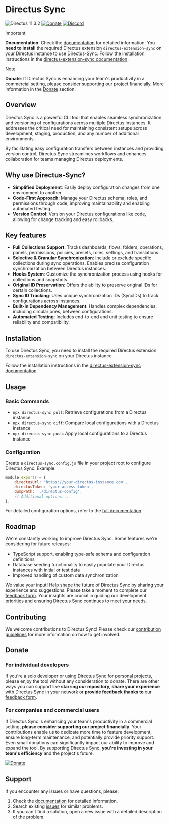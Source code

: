 # Directus Sync

![Directus 11.3.2](https://img.shields.io/badge/Directus-11.3.2-64f?style=for-the-badge&logo=directus)
[![Donate](https://liberapay.com/assets/widgets/donate.svg)](https://liberapay.com/Directus-Sync/donate)
[![Discord](https://img.shields.io/badge/Discord-Join-5865F2?style=for-the-badge&logo=discord)](https://discord.gg/4vGzHPQmud)

> [!IMPORTANT]
> **Documentation**: Check the [documentation](https://github.com/tractr/directus-sync/blob/main/DOCUMENTATION.md) for detailed
> information. You **need to install** the required Directus extension `directus-extension-sync` on your Directus instance to
> use Directus-Sync. Follow the installation instructions in the [directus-extension-sync documentation](https://github.com/tractr/directus-sync/tree/main/packages/api#directus-extension-sync).

> [!NOTE]
> **Donate**: If Directus Sync is enhancing your team's productivity in a commercial setting, please consider supporting our project
> financially. More information in the [Donate](#donate) section.

## Overview

Directus Sync is a powerful CLI tool that enables seamless synchronization and versioning of configurations across
multiple Directus instances. It addresses the critical need for maintaining consistent setups across development,
staging, production, and any number of additional environments.

By facilitating easy configuration transfers between instances and providing version control, Directus Sync streamlines
workflows and enhances collaboration for teams managing Directus deployments.

## Why use Directus-Sync?

- **Simplified Deployment**: Easily deploy configuration changes from one environment to another.
- **Code-First Approach**: Manage your Directus schema, roles, and permissions through code, improving maintainability
  and enabling automated testing.
- **Version Control**: Version your Directus configurations like code, allowing for change tracking and easy rollbacks.

## Key features

- **Full Collections Support**: Tracks dashboards, flows, folders, operations, panels, permissions, policies, presets,
  roles, settings, and translations.
- **Selective & Granular Synchronization**: Include or exclude specific collections during sync operations. Enables
  precise configuration synchronization between Directus instances.
- **Hooks System**: Customize the synchronization process using hooks for collections and snapshots.
- **Original ID Preservation**: Offers the ability to preserve original IDs for certain collections.
- **Sync ID Tracking**: Uses unique synchronization IDs (SyncIDs) to track configurations across instances.
- **Built-in Dependency Management**: Handles complex dependencies, including circular ones, between configurations.
- **Automated Testing**: Includes end-to-end and unit testing to ensure reliability and compatibility.

## Installation

To use Directus Sync, you need to install the required Directus extension `directus-extension-sync` on your Directus
instance.

Follow the installation instructions in
the [directus-extension-sync documentation](https://github.com/tractr/directus-sync/blob/main/packages/api/README.md#installation).

## Usage

### Basic Commands

- `npx directus-sync pull`: Retrieve configurations from a Directus instance
- `npx directus-sync diff`: Compare local configurations with a Directus instance
- `npx directus-sync push`: Apply local configurations to a Directus instance

### Configuration

Create a `directus-sync.config.js` file in your project root to configure Directus Sync. Example:

```jsx
module.exports = {
    directusUrl: 'https://your-directus-instance.com',
    directusToken: 'your-access-token',
    dumpPath: './directus-config',
    // Additional options...
};
```

For detailed configuration options, refer to the [full documentation](https://github.com/tractr/directus-sync/blob/main/DOCUMENTATION.md).

## Roadmap

We're constantly working to improve Directus Sync. Some features we're considering for future releases:

- TypeScript support, enabling type-safe schema and configuration definitions
- Database seeding functionality to easily populate your Directus instances with initial or test data
- Improved handling of custom data synchronization

We value your input! Help shape the future of Directus Sync by sharing your experience and suggestions. Please take a
moment to complete our [feedback form](https://forms.gle/LnaB89uVkZCDqRfGA). Your insights are crucial in guiding our
development priorities and ensuring Directus Sync continues to meet your needs.

## Contributing

We welcome contributions to Directus Sync! Please check
our [contribution guidelines](https://github.com/tractr/directus-sync/blob/main/CONTRIBUTING.md) for more information on
how to get involved.

## Donate

### For individual developers

If you're a solo developer or using Directus Sync for personal projects, please enjoy the tool without any consideration
to donate. There are other ways you can support like **starring our repository, share your experience** with Directus
Sync in your network or **provide feedback thanks to** our [feedback form](https://forms.gle/LnaB89uVkZCDqRfGA).

### For companies and commercial users

If Directus Sync is enhancing your team's productivity in a commercial setting, **please consider supporting our project
financially**. Your contributions enable us to dedicate more time to feature development, ensure long-term maintenance,
and potentially provide priority support. Even small donations can significantly impact our ability to improve and
expand the tool. By supporting Directus Sync, **you're investing in your team's efficiency** and the project's future.

[![Donate](https://liberapay.com/assets/widgets/donate.svg)](https://liberapay.com/Directus-Sync/donate)

## Support

If you encounter any issues or have questions, please:

1. Check the [documentation](https://github.com/tractr/directus-sync/blob/main/DOCUMENTATION.md) for detailed
   information.
2. Search existing [issues](https://github.com/tractr/directus-sync/issues) for similar problems.
3. If you can't find a solution, open a new issue with a detailed description of the problem.
